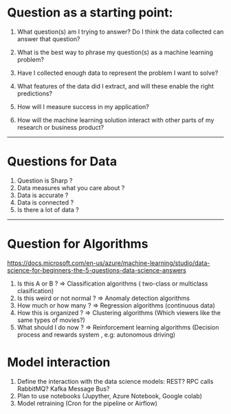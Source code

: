 # Question as a starting point:

1) What question(s) am I trying to answer? Do I think the data collected can answer that question?

2) What is the best way to phrase my question(s) as a machine learning problem?

3) Have I collected enough data to represent the problem I want to solve?

4) What features of the data did I extract, and will these enable the right predictions?

5) How will I measure success in my application?

6) How will the machine learning solution interact with other parts of my research or business product?

-------

# Questions for Data  

1) Question is Sharp ?
2) Data measures what you care about ?
3) Data is accurate ?
4) Data is connected ?
5) Is there a lot of data ?  

---- 

# Question for Algorithms  

https://docs.microsoft.com/en-us/azure/machine-learning/studio/data-science-for-beginners-the-5-questions-data-science-answers 

1) Is this A or B ? => Classification algorithms ( two-class or multiclass clasification) 
2) Is this weird or not normal ? => Anomaly detection algorithms  
3) How much or how many ? => Regression algorithms (continuous data)
4) How this is organized ? => Clustering algorithms (Which viewers like the same types of movies?)  
5) What should I do now ? => Reinforcement learning algorithms (Decision process and rewards system , e.g: autonomous driving)  


# Model interaction

1) Define the interaction with the data science models: REST?   RPC calls RabbitMQ?    Kafka Message Bus?
2) Plan to use notebooks (Jupyther, Azure Notebook, Google colab)  
3) Model retraining (Cron for the pipeline or Airflow)

